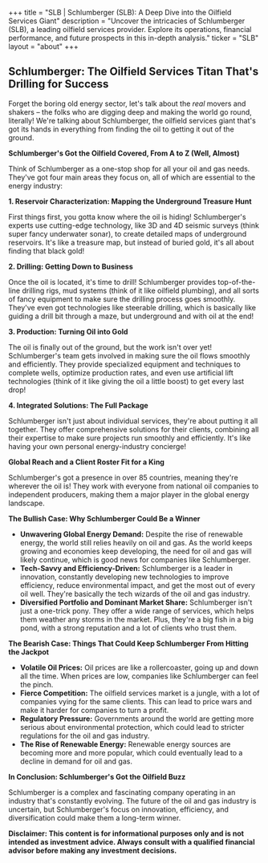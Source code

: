 +++
title = "SLB |  Schlumberger (SLB): A Deep Dive into the Oilfield Services Giant"
description = "Uncover the intricacies of Schlumberger (SLB), a leading oilfield services provider. Explore its operations, financial performance, and future prospects in this in-depth analysis."
ticker = "SLB"
layout = "about"
+++

        


## Schlumberger: The Oilfield Services Titan That's Drilling for Success 

Forget the boring old energy sector, let's talk about the *real* movers and shakers – the folks who are digging deep and making the world go round, literally!  We're talking about Schlumberger, the oilfield services giant that's got its hands in everything from finding the oil to getting it out of the ground. 

**Schlumberger's Got the Oilfield Covered, From A to Z (Well, Almost)**

Think of Schlumberger as a one-stop shop for all your oil and gas needs. They've got four main areas they focus on, all of which are essential to the energy industry:

**1. Reservoir Characterization: Mapping the Underground Treasure Hunt**

First things first, you gotta know where the oil is hiding! Schlumberger's experts use cutting-edge technology, like 3D and 4D seismic surveys (think super fancy underwater sonar), to create detailed maps of underground reservoirs.  It's like a treasure map, but instead of buried gold, it's all about finding that black gold!

**2. Drilling:  Getting Down to Business**

Once the oil is located, it's time to drill! Schlumberger provides top-of-the-line drilling rigs, mud systems (think of it like oilfield plumbing), and all sorts of fancy equipment to make sure the drilling process goes smoothly. They've even got technologies like steerable drilling, which is basically like guiding a drill bit through a maze, but underground and with oil at the end!

**3. Production:  Turning Oil into Gold**

The oil is finally out of the ground, but the work isn't over yet! Schlumberger's team gets involved in making sure the oil flows smoothly and efficiently. They provide specialized equipment and techniques to complete wells, optimize production rates, and even use artificial lift technologies (think of it like giving the oil a little boost) to get every last drop!

**4. Integrated Solutions:  The Full Package**

Schlumberger isn't just about individual services, they're about putting it all together. They offer comprehensive solutions for their clients, combining all their expertise to make sure projects run smoothly and efficiently. It's like having your own personal energy-industry concierge!

**Global Reach and a Client Roster Fit for a King**

Schlumberger's got a presence in over 85 countries, meaning they're wherever the oil is! They work with everyone from national oil companies to independent producers, making them a major player in the global energy landscape.

**The Bullish Case: Why Schlumberger Could Be a Winner**

* **Unwavering Global Energy Demand:**  Despite the rise of renewable energy, the world still relies heavily on oil and gas. As the world keeps growing and economies keep developing, the need for oil and gas will likely continue, which is good news for companies like Schlumberger.
* **Tech-Savvy and Efficiency-Driven:**  Schlumberger is a leader in innovation, constantly developing new technologies to improve efficiency, reduce environmental impact, and get the most out of every oil well.  They're basically the tech wizards of the oil and gas industry. 
* **Diversified Portfolio and Dominant Market Share:**  Schlumberger isn't just a one-trick pony. They offer a wide range of services, which helps them weather any storms in the market. Plus, they're a big fish in a big pond, with a strong reputation and a lot of clients who trust them.

**The Bearish Case:  Things That Could Keep Schlumberger From Hitting the Jackpot**

* **Volatile Oil Prices:**  Oil prices are like a rollercoaster, going up and down all the time. When prices are low, companies like Schlumberger can feel the pinch.
* **Fierce Competition:**  The oilfield services market is a jungle, with a lot of companies vying for the same clients. This can lead to price wars and make it harder for companies to turn a profit.
* **Regulatory Pressure:**  Governments around the world are getting more serious about environmental protection, which could lead to stricter regulations for the oil and gas industry. 
* **The Rise of Renewable Energy:**  Renewable energy sources are becoming more and more popular, which could eventually lead to a decline in demand for oil and gas.

**In Conclusion: Schlumberger's Got the Oilfield Buzz**

Schlumberger is a complex and fascinating company operating in an industry that's constantly evolving.  The future of the oil and gas industry is uncertain, but Schlumberger's focus on innovation, efficiency, and diversification could make them a long-term winner.

**Disclaimer:  This content is for informational purposes only and is not intended as investment advice. Always consult with a qualified financial advisor before making any investment decisions.** 

        